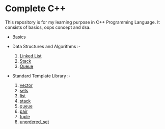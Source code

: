 # Complete C++

This repository is for my learning purpose in C++ Programming Language.
It consists of basics, oops concept and dsa.

* [Basics](https://github.com/MohitSinghFlutter/CompleteCpp/tree/master/Basics)

* Data Structures and Algorithms :-
  1. [Linked List](https://github.com/MohitSinghFlutter/CompleteCpp/tree/master/Data%20Structires%20And%20Algorithms/1_linked_list)
  2. [Stack](https://github.com/MohitSinghFlutter/CompleteCpp/tree/master/Data%20Structires%20And%20Algorithms/2_stack)
  3. [Queue](https://github.com/MohitSinghFlutter/CompleteCpp/tree/master/Data%20Structires%20And%20Algorithms/3_queue)
  
* Standard Template Library :-
  1. [vector](https://github.com/MohitSinghFlutter/CompleteCpp/tree/master/Standard%20Template%20Library/1_vector)
  2. [sets](https://github.com/MohitSinghFlutter/CompleteCpp/tree/master/Standard%20Template%20Library/2_sets)
  3. [list](https://github.com/MohitSinghFlutter/CompleteCpp/tree/master/Standard%20Template%20Library/3_list)
  4. [stack](https://github.com/MohitSinghFlutter/CompleteCpp/tree/master/Standard%20Template%20Library/4_stack)
  5. [queue](https://github.com/MohitSinghFlutter/CompleteCpp/tree/master/Standard%20Template%20Library/5_queue)
  6. [pair](https://github.com/MohitSinghFlutter/CompleteCpp/tree/master/Standard%20Template%20Library/6_pair)
  7. [tuple](https://github.com/MohitSinghFlutter/CompleteCpp/tree/master/Standard%20Template%20Library/7_tuple)
  8. [unordered_set](https://github.com/MohitSinghFlutter/CompleteCpp/tree/master/Standard%20Template%20Library/8_unordered_set)
